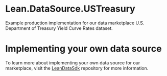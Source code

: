 # Lean.DataSource.USTreasury
Example production implementation for our data marketplace U.S. Department of Treasury Yield Curve Rates dataset.

# Implementing your own data source
To learn more about implementing your own data source for our marketplace, visit the [LeanDataSdk](https://github.com/QuantConnect/LeanDataSdk) repository for more information.
